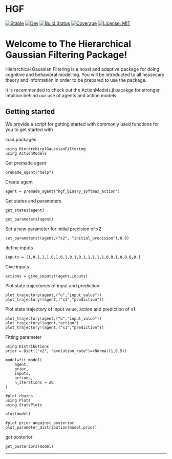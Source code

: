 # HGF

[![Stable](https://img.shields.io/badge/docs-stable-blue.svg)](https://ilabcode.github.io/HGF.jl/stable)
[![Dev](https://img.shields.io/badge/docs-dev-blue.svg)](https://ilabcode.github.io/HGF.jl/dev)
[![Build Status](https://github.com/ilabcode/HGF.jl/actions/workflows/CI.yml/badge.svg?branch=main)](https://github.com/ilabcode/HGF.jl/actions/workflows/CI.yml?query=branch%3Amain)
[![Coverage](https://codecov.io/gh/ilabcode/HGF.jl/branch/main/graph/badge.svg?token=NVFiiPydFA)](https://codecov.io/gh/ilabcode/HGF.jl)
[![License: MIT](https://img.shields.io/badge/License-MIT-yellow.svg)](https://opensource.org/licenses/MIT)


# Welcome to The Hierarchical Gaussian Filtering Package!

Hierarchical Gaussian Filtering is a novel and adaptive package for doing cognitive and behavioral modelling. You will be introducted to all nessecary theory and information in order to be prepared to use the package.

It is recommended to check out the ActionModels.jl pacakge for stronger intuition behind our use of agents and action models.

## Getting started

We provide a script for getting started with commonly used functions for you to get started with

load packages

````@example introduction
using HierarchicalGaussianFiltering
using ActionModels
````

Get premade agent

````@example introduction
premade_agent("help")
````

Create agent

````@example introduction
agent = premade_agent("hgf_binary_softmax_action")
````

Get states and parameters

````@example introduction
get_states(agent)

get_parameters(agent)
````

Set a new parameter for initial precision of x2

````@example introduction
set_parameters!(agent,("x2", "initial_precision"),0.9)
````

define inputs

````@example introduction
inputs = [1,0,1,1,1,0,1,0,1,0,1,0,1,1,1,1,1,0,0,1,0,0,0,0,]
````

Give inputs

````@example introduction
actions = give_inputs!(agent,inputs)
````

Plot state trajectories of input and prediction

````@example introduction
plot_trajectory(agent,("u","input_value"))
plot_trajectory!(agent,("x1","prediction"))
````

Plot state trajectory of input value, action and prediction of x1

````@example introduction
plot_trajectory(agent,("u","input_value"))
plot_trajectory!(agent,"action")
plot_trajectory!(agent,("x1","prediction"))
````

Fitting parameter

````@example introduction
using Distributions
prior = Dict(("x2", "evolution_rate")=>Normal(1,0.5))

model=fit_model(
    agent,
    prior,
    inputs,
    actions,
    n_iterations = 20
)
````

````@example introduction
#plot chains
using Plots
using StatsPlots

plot(model)
````

````@example introduction
#plot prior angainst posterior
plot_parameter_distribution(model,prior)
````

get posterior

````@example introduction
get_posteriors(model)
````

---